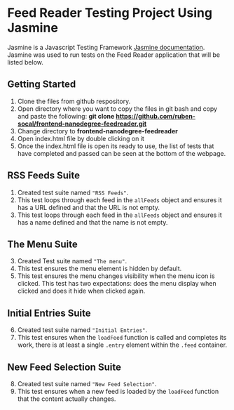 # Feed Reader Testing Project Using Jasmine

Jasmine is a Javascript Testing Framework [Jasmine documentation](http://jasmine.github.io). Jasmine was used to run tests on the Feed Reader application that will be listed below.

## Getting Started

1. Clone the files from github respository.
2. Open directory where you want to copy the files in git bash and copy and paste the following: **git clone https://github.com/ruben-socal/frontend-nanodegree-feedreader.git**
3. Change directory to **frontend-nanodegree-feedreader**
4. Open index.html file by double clicking on it
5. Once the index.html file is open its ready to use, the list of tests that have completed and passed can be seen at the bottom of the webpage.

## RSS Feeds Suite
1. Created test suite named `"RSS Feeds"`.
2. This test loops through each feed in the `allFeeds` object and ensures it has a URL defined and that the URL is not empty.
3. This test loops through each feed in the `allFeeds` object and ensures it has a name defined and that the name is not empty.

## The Menu Suite
3. Created Test suite named `"The menu"`.
4. This test ensures the menu element is hidden by default.
5. This test ensures the menu changes visibility when the menu icon is clicked. This test has two expectations: does the menu display when clicked and does it hide when clicked again.

## Initial Entries Suite
6. Created test suite named `"Initial Entries"`.
7. This test ensures when the `loadFeed` function is called and completes its work, there is at least a single `.entry` element within the `.feed` container.

## New Feed Selection Suite
8. Created test suite named `"New Feed Selection"`.
9. This test ensures when a new feed is loaded by the `loadFeed` function that the content actually changes.



